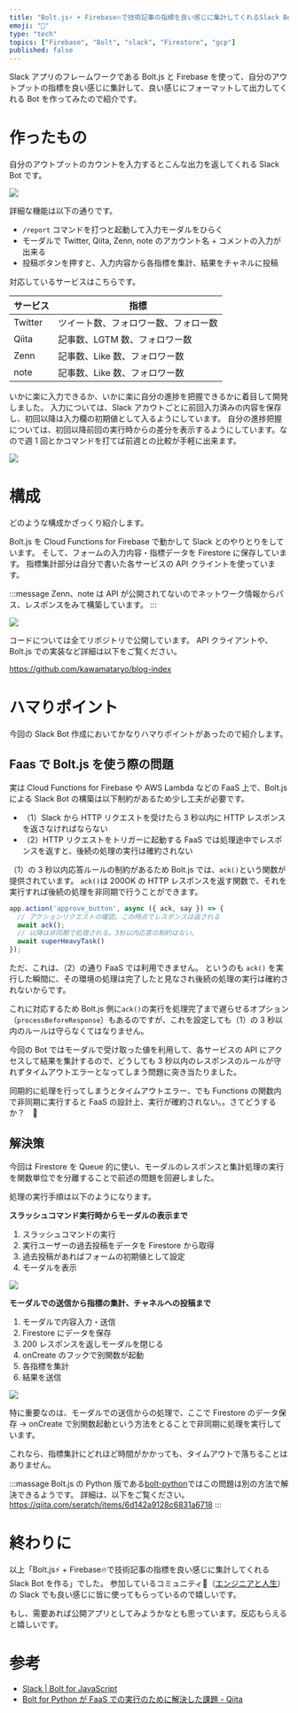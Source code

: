 ```yaml
---
title: "Bolt.js⚡ + Firebase🔥で技術記事の指標を良い感じに集計してくれるSlack Botを作った"
emoji: "🤖"
type: "tech"
topics: ["Firebase", "Bolt", "slack", "Firestore", "gcp"]
published: false
---
```


Slack アプリのフレームワークである Bolt.js と Firebase を使って、自分のアウトプットの指標を良い感じに集計して、良い感じにフォーマットして出力してくれる Bot を作ってみたので紹介です。

# 作ったもの
自分のアウトプットのカウントを入力するとこんな出力を返してくれる Slack Bot です。

![](https://i.gyazo.com/9d69d32a88460af4d59859cf77855fbe.png)

詳細な機能は以下の通りです。


- `/report` コマンドを打つと起動して入力モーダルをひらく
- モーダルで Twitter, Qiita, Zenn, note のアカウント名 + コメントの入力が出来る
- 投稿ボタンを押すと、入力内容から各指標を集計、結果をチャネルに投稿

対応しているサービスはこちらです。

|サービス|指標|
|---|---|
|Twitter|ツイート数、フォロワー数、フォロー数|
|Qiita|記事数、LGTM 数、フォロワー数|
|Zenn|記事数、Like 数、フォロワー数|
|note|記事数、Like 数、フォロワー数|

いかに楽に入力できるか、いかに楽に自分の進捗を把握できるかに着目して開発しました。
入力については、Slack アカウトごとに前回入力済みの内容を保存し、初回以降は入力欄の初期値として入るようにしています。
自分の進捗把握については、初回以降前回の実行時からの差分を表示するようにしています。なので週 1 回とかコマンドを打てば前週との比較が手軽に出来ます。

![](https://i.gyazo.com/bdb8e8a5ea3c7146119420b02c01a777.gif)


# 構成

どのような構成かざっくり紹介します。

Bolt.js を Cloud Functions for Firebase で動かして Slack とのやりとりをしています。
そして、フォームの入力内容・指標データを Firestore に保存しています。
指標集計部分は自分で書いた各サービスの API クライントを使っています。

:::message
Zenn、note は API が公開されてないのでネットワーク情報からパス、レスポンスをみて構築しています。
:::

![](https://i.gyazo.com/67a4d02c9df3e48926edbc2a08719b3e.png)

コードについては全てリポジトリで公開しています。
API クライアントや、Bolt.js での実装など詳細は以下をご覧ください。

https://github.com/kawamataryo/blog-index




# ハマりポイント

今回の Slack Bot 作成においてかなりハマりポイントがあったので紹介します。

## Faas で Bolt.js を使う際の問題

実は Cloud Functions for Firebase や AWS Lambda などの FaaS 上で、Bolt.js による Slack Bot の構築は以下制約があるため少し工夫が必要です。

- （1）Slack から HTTP リクエストを受けたら 3 秒以内に HTTP レスポンスを返さなければならない
- （2）HTTP リクエストをトリガーに起動する FaaS では処理途中でレスポンスを返すと、後続の処理の実行は確約されない

（1）の 3 秒以内応答ルールの制約があるため Bolt.js では、`ack()`という関数が提供されています。
`ack()`は 200OK の HTTP レスポンスを返す関数で、それを実行すれば後続の処理を非同期で行うことができます。

```js
app.action('approve_button', async ({ ack, say }) => {
  // アクションリクエストの確認。この時点でレスポンスは返される
  await ack();
  // 以降は非同期で処理される。3秒以内応答の制約はない。
  await superHeavyTask()
});
```

ただ、これは、（2）の通り FaaS では利用できません。
というのも `ack()` を実行した瞬間に、その環境の処理は完了したと見なされ後続の処理の実行は確約されないからです。

これに対応するため Bolt.js 側に`ack()`の実行を処理完了まで遅らせるオプション（`processBeforeResponse`）もあるのですが、これを設定しても（1）の 3 秒以内のルールは守らなくてはなりません。

今回の Bot ではモーダルで受け取った値を利用して、各サービスの API にアクセスして結果を集計するので、どうしても 3 秒以内のレスポンスのルールが守れずタイムアウトエラーとなってしまう問題に突き当たりました。

同期的に処理を行ってしまうとタイムアウトエラー、でも Functions の関数内で非同期に実行すると FaaS の設計上、実行が確約されない。。さてどうするか？　🤔

## 解決策

今回は Firestore を Queue 的に使い、モーダルのレスポンスと集計処理の実行を関数単位でを分離することで前述の問題を回避しました。

処理の実行手順は以下のようになります。

**スラッシュコマンド実行時からモーダルの表示まで**

1. スラッシュコマンドの実行
2. 実行ユーザーの過去投稿をデータを Firestore から取得
3. 過去投稿があればフォームの初期値として設定
4. モーダルを表示

![](https://i.gyazo.com/7877d7be4a5e201459565ecdaba48d7c.png)

**モーダルでの送信から指標の集計、チャネルへの投稿まで**

1. モーダルで内容入力・送信
2. Firestore にデータを保存
3. 200 レスポンスを返しモーダルを閉じる
4. onCreate のフックで別関数が起動
5. 各指標を集計
6. 結果を送信


![](https://i.gyazo.com/e5cc7714869af3c9ee02452df58d3ddf.png)

特に重要なのは、モーダルでの送信からの処理で、ここで Firestore のデータ保存 -> onCreate で別関数起動という方法をとることで非同期に処理を実行しています。

これなら、指標集計にどれほど時間がかかっても、タイムアウトで落ちることはありません。

:::massage
Bolt.js の Python 版である[bolt-python](https://github.com/SlackAPI/bolt-python)ではこの問題は別の方法で解決できるようです。
詳細は、以下をご覧ください。
https://qiita.com/seratch/items/6d142a9128c6831a6718
:::

# 終わりに
以上「Bolt.js⚡ + Firebase🔥で技術記事の指標を良い感じに集計してくれる Slack Bot を作る」でした。
参加しているコミュニティ（[エンジニアと人生](https://community.camp-fire.jp/projects/view/280040)）の Slack でも良い感じに皆に使ってもらっているので嬉しいです。

もし、需要あれば公開アプリとしてみようかなとも思っています。反応もらえると嬉しいです。

# 参考

- [Slack | Bolt for JavaScript](https://slack.dev/bolt-js/ja-jp/concepts)
- [Bolt for Python が FaaS での実行のために解決した課題 - Qiita](https://qiita.com/seratch/items/6d142a9128c6831a6718)